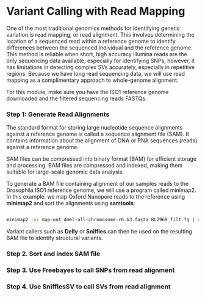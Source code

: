 # Variant Calling with Read Mapping

One of the most traditional genomics methods for identifying genetic variation is read mapping, or read alignment. This involves determining the location of a sequenced read within a reference genome to identify differences between the sequenced individual and the reference genome. This method is reliable when short, high accuracy Illumina reads are the only sequencing data available, especially for identifying SNPs, however, it has limitations in detecting complex SVs accurately, especially in repetitive regions. Because we have long read sequencing data, we will use read mapping as a complimentary approach to whole-genome alignment.

For this module, make sure you have the ISO1 reference genome downloaded and the filtered sequencing reads FASTQs.

### Step 1: Generate Read Alignments
The standard format for storing large nucleotide sequence alignments against a reference genome is called a sequence alignment file (SAM). It contains information about the alignment of DNA or RNA sequences (reads) against a reference genome. 

SAM files can be compressed into binary format (BAM) for efficient storage and processing. BAM files are compressed and indexed, making them suitable for large-scale genomic data analysis.

To generate a BAM file containing alignment of our samples reads to the Drosophila ISO1 reference genome, we will use a program called minimap2. 
In this example, we map Oxford Nanopore reads to the reference using **minimap2** and sort the alignments using **samtools**:

```bash

minimap2 -ax map-ont dmel-all-chromosome-r6.63.fasta BL2969_filt.fq | samtools sort -@48 -O BAM -o BL2969_iso1ref_sorted.bam -

```

Variant callers such as **Delly** or **Sniffles** can then be used on the resulting BAM file to identify structural variants.

### Step 2. Sort and index SAM file

### Step 3. Use Freebayes to call SNPs from read alignment

### Step 4. Use SnifflesSV to call SVs from read alignment
